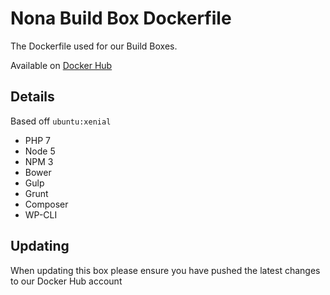 # Nona Build Box Dockerfile

The Dockerfile used for our Build Boxes.

Available on [Docker Hub](https://hub.docker.com/r/nonacreative/nona-build-box)

## Details

Based off `ubuntu:xenial`

* PHP 7
* Node 5
* NPM 3
* Bower
* Gulp
* Grunt
* Composer
* WP-CLI

## Updating

When updating this box please ensure you have pushed the latest changes to our
Docker Hub account
